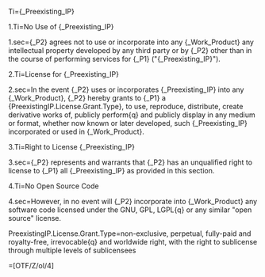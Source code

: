 Ti={_Preexisting_IP}

1.Ti=No Use of {_Preexisting_IP}

1.sec={_P2} agrees not to use or incorporate into any {_Work_Product} any intellectual property developed by any third party or by {_P2} other than in the course of performing services for {_P1} ("{_Preexisting_IP}").

2.Ti=License for {_Preexisting_IP}

2.sec=In the event {_P2} uses or incorporates {_Preexisting_IP} into any {_Work_Product}, {_P2} hereby grants to {_P1} a {PreexistingIP.License.Grant.Type}, to use, reproduce, distribute, create derivative works of, publicly perform{q} and publicly display in any medium or format, whether now known or later developed, such {_Preexisting_IP} incorporated or used in {_Work_Product}.

3.Ti=Right to License {_Preexisting_IP}

3.sec={_P2} represents and warrants that {_P2} has an unqualified right to license to {_P1} all {_Preexisting_IP} as provided in this section.

4.Ti=No Open Source Code

4.sec=However, in no event will {_P2} incorporate into {_Work_Product} any software code licensed under the GNU, GPL, LGPL{q} or any similar "open source" license.

PreexistingIP.License.Grant.Type=non-exclusive, perpetual, fully-paid and royalty-free, irrevocable{q} and worldwide right, with the right to sublicense through multiple levels of sublicensees

=[OTF/Z/ol/4]
